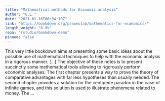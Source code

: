 ```yaml
---
title: "Mathematical methods for Economic analysis"
author: "G.L."
date: "2021-01-16T00:04:10Z"
link: "https://bookdown.org/praxeolab/mathematics-for-economics/"
length_weight: "8.9%"
repo: "rstudio/bookdown-demo"
pinned: false
---
```


This very little bookdown aims at presenting some basic ideas about the possible use of mathematical techniques to help with the economic analysis in a rigorous manner. [...] The objective of these notes is to present succinctly some mathematical tools allowing to rigorously perform economic analyses. The first chapter presents a way to prove the theory of comparative advantages with far less hypotheses than usually needed. The second chapter provides a solution for the centipede paradox in the case of infinite games, and this solution is used to illustrate phenomena related to money. The ...
